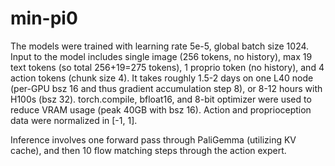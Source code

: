 # min-pi0
The models were trained with learning rate 5e-5, global batch size 1024. Input to the model includes single image (256 tokens, no history), max 19 text tokens (so total 256+19=275 tokens), 1 proprio token (no history), and 4 action tokens (chunk size 4). It takes roughly 1.5-2 days on one L40 node (per-GPU bsz 16 and thus gradient accumulation step 8), or 8-12 hours with H100s (bsz 32). torch.compile, bfloat16, and 8-bit optimizer were used to reduce VRAM usage (peak 40GB with bsz 16). Action and proprioception data were normalized in [-1, 1].

Inference involves one forward pass through PaliGemma (utilizing KV cache), and then 10 flow matching steps through the action expert. 
